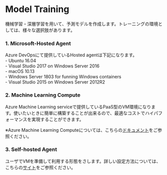 # Model Training
 機械学習・深層学習を用いて、予測モデルを作成します。トレーニングの環境としては、様々な選択肢があります。

### 1. Microsoft-Hosted Agent
Azure DevOpsにて提供しているHosted agentは下記になります。  
    - Ubuntu 16.04  
    - Visual Studio 2017 on Windows Server 2016  
    - macOS 10.13  
    - Windows Server 1803 for funning Windows containers  
    - Visual Studio 2015 on Windows Server 2012R2  

### 2. Machine Learning Compute  
Azure Machine Learning serviceで提供しているPaaS型のVM環境になります。使いたいときに簡単に構築することが出来るので、最適なコストでハイパフォーマンスを実現することができます。

   ※Azure Machine Learning Computeについては、こちらの[ドキュメント](https://docs.microsoft.com/ja-jp/azure/machine-learning/service/how-to-set-up-training-targets#amlcompute)をご参照ください。

### 3. Self-hosted Agent
ユーザでVMを準備して利用する形態をさします。詳しい設定方法については、こちらの[サイト](https://qiita.com/taminami/items/9f44e8cb72e70b783c1b)をご参照ください。